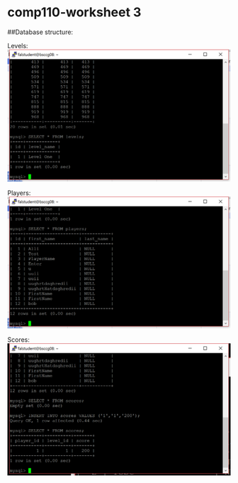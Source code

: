 # comp110-worksheet 3

##Database structure:

Levels:
![](https://raw.githubusercontent.com/Alli1223/comp110-worksheets/master/Worksheet%203/levels.png "Levels")

Players:
![](https://raw.githubusercontent.com/Alli1223/comp110-worksheets/master/Worksheet%203/players.png "Players")

Scores:
![](https://raw.githubusercontent.com/Alli1223/comp110-worksheets/master/Worksheet%203/scores.png "Scores")



